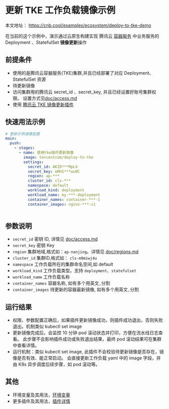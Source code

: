 # 更新 TKE 工作负载镜像示例

本文地址： https://cnb.cool/examples/ecosystem/deploy-to-tke-demo

在当前的这个示例中，演示通过云原生构建实现 腾讯云 [容器服务](https://console.cloud.tencent.com/tke2) 
中业务服务的 Deployment 、StatefulSet  **镜像更新**操作

## 前提条件

* 使用的是腾讯云容器服务(TKE)集群,并且已经部署了对应 Deployment、StatefulSet 资源
* 待更新镜像
* 访问集群用的腾讯云 secret_id 、secret_key, 并且已经设置好账号集群权限。
设置方式见[doc/access.md](https://cnb.cool/cnb/plugins/tencentcom/deploy-to-tke/-/blob/main/doc/access.md)
* 使用 [腾讯云 TKE 镜像更新插件](https://docs.cnb.cool/zh/plugins/public/tencentcom/deploy-to-tke)


## 快速用法示例

```yaml
# 更新示例镜像配置
main:
  push:
    - stages:
      - name: 使用tke插件更新镜像
        image: tencentcom/deploy-to-tke
        settings:
          secret_id: AKID***MpL4
          secret_key: mRH1***wu0C
          region: ap-***
          cluster_id: cls-***
          namespace: default
          workload_kind: deployment
          workload_name: my-***-deployment
          container_names: container-***-1
          container_images: nginx-***:v1
          
```

## 参数说明

* `secret_id` 密钥 ID, 详情见 [doc/access.md](https://cnb.cool/cnb/plugins/tencentcom/deploy-to-tke/-/blob/main/doc/access.md)
* `secret_key` 密钥 Key
* `region` 集群地域,格式如：`ap-nanjing`。详情见 [doc/regions.md](https://cnb.cool/cnb/plugins/tencentcom/deploy-to-tke/-/blob/main/doc/regions.md)
* `cluster_id` 集群ID,格式如： `cls-m9miwj4u`
* `namespace` 工作负载所在的集群命名空间,如 default
* `workload_kind` 工作负载类型。支持 `deployment`、`statefulset`
* `workload_name` 工作负载名称
* `container_names` 容器名称, 如有多个用英文`,`分割
* `container_images` 待更新的容器最新镜像, 如有多个用英文`,`分割

## 运行结果

* 权限、参数配置正确后，如果插件更新镜像成功，则插件成功退出，否则失败退出。机制类似 kubectl set image
* 更新镜像完成后，会监控 10 分钟 pod 滚动状态并打印，方便在流水线日志查看。
此步骤不会影响插件成功或失败退出结果，最终 pod 滚动结果可在集群中查看详情。
* 运行机制：类似 kubectl set image, 此插件不会校验待更新镜像是否存在，镜像是否有效、能正常启动。
会直接更新工作负载 yaml 中的 image 字段，并由 K8s 异步调度后续步骤，如 pod 滚动等。


## 其他
* 环境变量及其用法，[环境变量](https://docs.cnb.cool/zh/env.html)
* 更多插件及其用法，[插件详情](https://cnb.cool/cnb/plugins/tencentcom/deploy-to-tke)